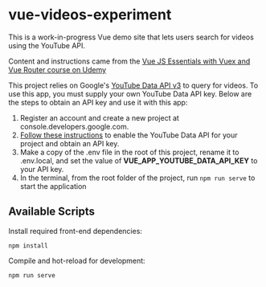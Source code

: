 # vue-videos-experiment

This is a work-in-progress Vue demo site that lets users search for videos using the YouTube API.

Content and instructions came from the [Vue JS Essentials with Vuex and Vue Router course on Udemy](https://www.udemy.com/course/vue-js-course/)

This project relies on Google's [YouTube Data API v3](https://developers.google.com/youtube/v3/docs) to query for videos. To use this app, you must supply your own YouTube Data API key. Below are the steps to obtain an API key and use it with this app:

1. Register an account and create a new project at console.developers.google.com.
2. [Follow these instructions](https://developers.google.com/youtube/v3/getting-started) to enable the YouTube Data API for your project and obtain an API key.
3. Make a copy of the .env file in the root of this project, rename it to .env.local, and set the value of **VUE_APP_YOUTUBE_DATA_API_KEY** to your API key.
4. In the terminal, from the root folder of the project, run `npm run serve` to start the application

## Available Scripts


Install required front-end dependencies:
```
npm install
```

Compile and hot-reload for development:
```
npm run serve
```